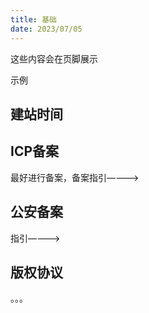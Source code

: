 ```yaml
---
title: 基础
date: 2023/07/05
---
```


这些内容会在页脚展示

示例

## 建站时间

## ICP备案

最好进行备案，备案指引————>

## 公安备案

指引————>

## 版权协议

。。。
